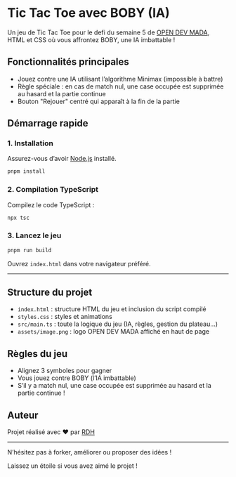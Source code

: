 # Tic Tac Toe avec BOBY (IA)

Un jeu de Tic Tac Toe pour le defi du semaine 5 de [OPEN DEV MADA](https://www.facebook.com/profile.php?id=61576678558068), HTML et CSS où vous affrontez BOBY, une IA imbattable !

## Fonctionnalités principales

- Jouez contre une IA utilisant l’algorithme Minimax (impossible à battre)
- Règle spéciale : en cas de match nul, une case occupée est supprimée au hasard et la partie continue
- Bouton "Rejouer" centré qui apparaît à la fin de la partie

## Démarrage rapide

### 1. Installation

Assurez-vous d’avoir [Node.js](https://nodejs.org/) installé.

```bash
pnpm install
```

### 2. Compilation TypeScript

Compilez le code TypeScript :

```bash
npx tsc
```

### 3. Lancez le jeu

```bash
pnpm run build
```

Ouvrez `index.html` dans votre navigateur préféré.

---

## Structure du projet

- `index.html` : structure HTML du jeu et inclusion du script compilé
- `styles.css` : styles et animations
- `src/main.ts` : toute la logique du jeu (IA, règles, gestion du plateau...)
- `assets/image.png` : logo OPEN DEV MADA affiché en haut de page

## Règles du jeu

- Alignez 3 symboles pour gagner
- Vous jouez contre BOBY (l’IA imbattable)
- S’il y a match nul, une case occupée est supprimée au hasard et la partie continue !

## Auteur

Projet réalisé avec ❤️ par [RDH](https://github.com/RDH36)

---

N’hésitez pas à forker, améliorer ou proposer des idées !

Laissez un étoile si vous avez aimé le projet !
